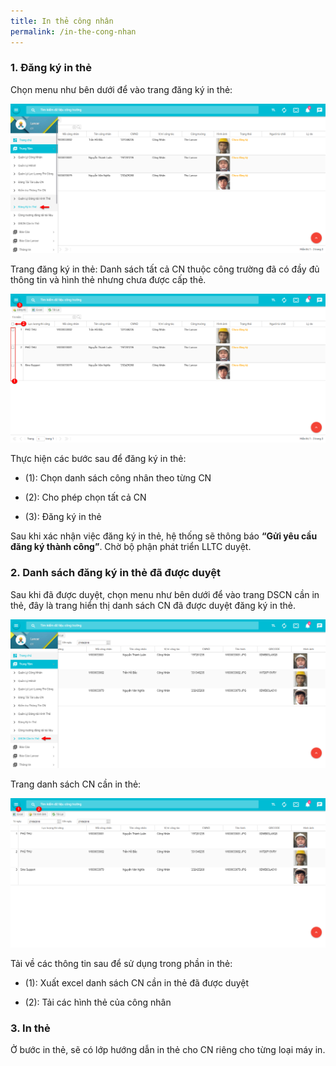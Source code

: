 ```yaml
---
title: In thẻ công nhân
permalink: /in-the-cong-nhan
---
```

### **1. Đăng ký in thẻ**

Chọn menu như bên dưới để vào trang đăng ký in thẻ:

![](assets/CardWorker/145b6b0ed1f8105e33e809bca4e3c0e0.png)

Trang đăng ký in thẻ: Danh sách tất cả CN thuộc công trường đã có đầy đủ thông
tin và hình thẻ nhưng chưa được cấp thẻ.

![](assets/CardWorker/abd435b26d0060b16c0986ed736b09d7.png)

Thực hiện các bước sau để đăng ký in thẻ:

* (1): Chọn danh sách công nhân theo từng CN

* (2): Cho phép chọn tất cả CN

* (3): Đăng ký in thẻ

Sau khi xác nhận việc đăng ký in thẻ, hệ thống sẽ thông báo **“Gửi yêu cầu đăng
ký thành công”**. Chờ bộ phận phát triển LLTC duyệt.

### **2. Danh sách đăng ký in thẻ đã được duyệt**

Sau khi đã được duyệt, chọn menu như bên dưới để vào trang DSCN cần in thẻ, đây
là trang hiển thị danh sách CN đã được duyệt đăng ký in thẻ.

![](assets/CardWorker/625c3b139b25b8fd0e247b4cdf8a7e93.png)

Trang danh sách CN cần in thẻ:

![](assets/CardWorker/a2490f32d9718aacea6a13481f55c365.png)

Tải về các thông tin sau để sử dụng trong phần in thẻ:

* (1): Xuất excel danh sách CN cần in thẻ đã được duyệt

* (2): Tải các hình thẻ của công nhân

### **3. In thẻ**

Ở bước in thẻ, sẽ có lớp hướng dẫn in thẻ cho CN riêng cho từng loại máy in.
